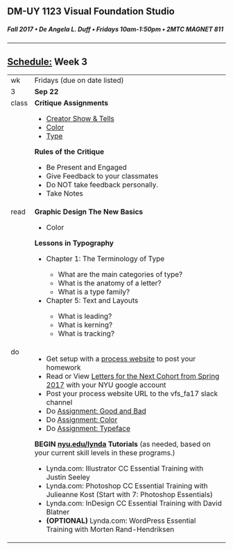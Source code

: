 ## DM-UY 1123 Visual Foundation Studio
##### Fall 2017 • De Angela L. Duff • Fridays 10am-1:50pm • 2MTC MAGNET 811

---
## [Schedule:](dm1123_schedule_overview.md) Week 3


<table>
<tr>
<td>wk</td>
<td>Fridays (due on date listed)</td>
</tr>
<tr>
  <td valign="top">3</td>
  <td valign="top"><strong>Sep 22</strong></td>
</tr>
<tr>
<td valign="top">class</td>
<td valign="top">
<strong>Critique Assignments</strong>
  <ul>  
  <li><a href="assigned_creator_show_and_tells.md">Creator Show &amp; Tells</a></li>
  <Li><a href="dm1123_color.md">Color</a></li>
  <li><a href="dm1123_typefaces.md">Type</a></li>
  </ul>
  
<strong>Rules of the Critique</strong> 
<ul>
<li>Be Present and Engaged</li>
<li>Give Feedback to your classmates</li>
<li>Do NOT take feedback personally.</li>
<li>Take Notes</li>
</ul>

</td>
</tr>

<!-- homework -->
<tr>
  <td valign="top">read</td>
  <td>
  <strong>Graphic Design The New Basics</strong>
  <ul>
  <li>Color</li>
  </ul>
  <strong>Lessons in Typography</strong>
    <ul>
    <li>Chapter 1: The Terminology of Type</li>
        <ul> 
        <li>What are the main categories of type?</li>
        <li>What is the anatomy of a letter?</li>
        <li>What is a type family?</li>
        </ul>
    <li>Chapter 5: Text and Layouts</li>
        <ul> 
        <li>What is leading?</li>
        <li>What is kerning?</li>
        <li>What is tracking?</li>
        </ul>
    </ul>
  </td>
  
</tr>


<!-- do -->
<tr>
  <td valign="top">do</td>
  <td>
  <ul>
  <li>Get setup with a <a href="process_website.md" target="_blank">process website</a> to post your homework</li>
  <li>Read or View <a href="" target="_blank">Letters for the Next Cohort from Spring 2017</a> with your NYU google account</li>
  <li>Post your process website URL to the vfs_fa17 slack channel</li>
  <li>Do <a href="assignment_good_vs_bad.md">Assignment: Good and Bad</a></li>
  <li>Do <a href="dm1123_color.md">Assignment: Color</a></li>
  <li>Do <a href="dm1123_typefaces.md">Assignment: Typeface</a></li>
  </ul>
  <strong>BEGIN <a href="http://nyu.edu/lynda">nyu.edu/lynda</a> Tutorials</strong> (as needed, based on your current skill levels in these programs.)
  <ul>
  
  <li>Lynda.com: Illustrator CC Essential Training with Justin Seeley</li>
  <li>Lynda.com: Photoshop CC Essential Training with Julieanne Kost (Start with 7: Photoshop Essentials)</li>
  <li>Lynda.com: InDesign CC Essential Training with David Blatner</li>
  <li><b>(OPTIONAL)</b> Lynda.com: WordPress Essential Training with Morten Rand-Hendriksen</li>
  </ul></td>
</tr>
</table>
